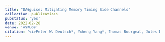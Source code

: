 ```yaml
---
title: "DAGguise: Mitigating Memory Timing Side Channels"
collection: publications
pubstatus: 'yes'
date: 2022-02-28
venue: 'ASPLOS'
citation: "<i>Peter W. Deutsch*, Yuheng Yang*, Thomas Bourgeat, Jules Drean, Joel S. Emer, and Mengjia Yan. 2022. DAGguise: Mitigating Memory Timing Side Channels. In the Proceedings of the 27th ACM International Conference on Architectural Support for Programming Languages and Operating Systems (ASPLOS ’22)</i>"
---
```

